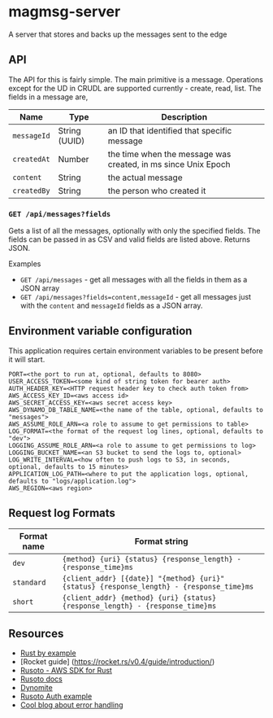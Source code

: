 # magmsg-server

A server that stores and backs up the messages sent to the edge

## API

The API for this is fairly simple. The main primitive is a message. Operations except for the UD in CRUDL are supported currently - create, read, list. The fields in a message are,

| Name        | Type          | Description                                                   |
| ----------- | ------------- | ------------------------------------------------------------- |
| `messageId` | String (UUID) | an ID that identified that specific message                   |
| `createdAt` | Number        | the time when the message was created, in ms since Unix Epoch |
| `content`   | String        | the actual message                                            |
| `createdBy` | String        | the person who created it                                     |

### `GET /api/messages?fields`

Gets a list of all the messages, optionally with only the specified fields. The fields can be passed in as CSV and valid fields are listed above. Returns JSON.

Examples

- `GET /api/messages` - get all messages with all the fields in them as a JSON array
- `GET /api/messages?fields=content,messageId` - get all messages just with the `content` and `messageId` fields as a JSON array.

## Environment variable configuration

This application requires certain environment variables to be present before it will start.

```
PORT=<the port to run at, optional, defaults to 8080>
USER_ACCESS_TOKEN=<some kind of string token for bearer auth>
AUTH_HEADER_KEY=<HTTP request header key to check auth token from>
AWS_ACCESS_KEY_ID=<aws access id>
AWS_SECRET_ACCESS_KEY=<aws secret access key>
AWS_DYNAMO_DB_TABLE_NAME=<the name of the table, optional, defaults to "messages">
AWS_ASSUME_ROLE_ARN=<a role to assume to get permissions to table>
LOG_FORMAT=<the format of the request log lines, optional, defaults to "dev">
LOGGING_ASSUME_ROLE_ARN=<a role to assume to get permissions to log>
LOGGING_BUCKET_NAME=<an S3 bucket to send the logs to, optional>
LOG_WRITE_INTERVAL=<how often to push logs to S3, in seconds, optional, defaults to 15 minutes>
APPLICATION_LOG_PATH=<where to put the application logs, optional, defaults to "logs/application.log">
AWS_REGION=<aws region>
```

## Request log Formats

| Format name | Format string                                                                            |
| ----------- | ---------------------------------------------------------------------------------------- |
| `dev`       | `{method} {uri} {status} {response_length} - {response_time}ms`                          |
| `standard`  | `{client_addr} [{date}] "{method} {uri}" {status} {response_length} - {response_time}ms` |
| `short`     | `{client_addr} {method} {uri} {status} {response_length} - {response_time}ms`            |

## Resources

- [Rust by example](https://doc.rust-lang.org/stable/rust-by-example/index.html)
- [Rocket guide] (https://rocket.rs/v0.4/guide/introduction/)
- [Rusoto - AWS SDK for Rust](https://github.com/rusoto/rusoto)
- [Rusoto docs](https://www.rusoto.org/index.html)
- [Dynomite](https://github.com/softprops/dynomite)
- [Rusoto Auth example](https://github.com/lucdew/rusoto-example)
- [Cool blog about error handling](https://nick.groenen.me/posts/rust-error-handling/)
